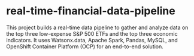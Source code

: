 # real-time-financial-data-pipeline
This project builds a real-time data pipeline to gather and analyze data on the top three low-expense S&amp;P 500 ETFs and the top three economic indicators. It uses Watsonx.data, Apache Spark, Pandas, MySQL, and OpenShift Container Platform (OCP) for an end-to-end solution.
